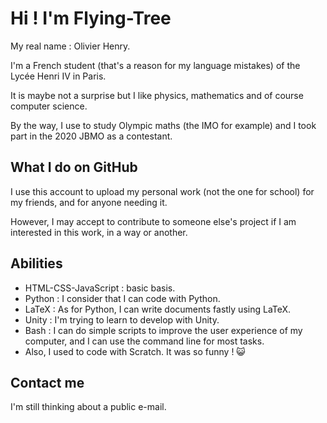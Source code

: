 <!---
Flying-Tree/Flying-Tree is a ✨ special ✨ repository because its `README.md` (this file) appears on your GitHub profile.
You can click the Preview link to take a look at your changes.
--->

# Hi ! I'm Flying-Tree

My real name : Olivier Henry.

I'm a French student (that's a reason for my language mistakes) of the Lycée Henri IV in Paris.

It is maybe not a surprise but I like physics, mathematics and of course computer science.

By the way, I use to study Olympic maths (the IMO for example) and I took part in the 2020 JBMO as a contestant.

## What I do on GitHub

I use this account to upload my personal work (not the one for school) for my friends, and for anyone needing it.

However, I may accept to contribute to someone else's project if I am interested in this work, in a way or another.

## Abilities

- HTML-CSS-JavaScript : basic basis.
- Python : I consider that I can code with Python.
- LaTeX : As for Python, I can write documents fastly using LaTeX.
- Unity : I'm trying to learn to develop with Unity.
- Bash : I can do simple scripts to improve the user experience of my computer, and I can use the command line for most tasks.
- Also, I used to code with Scratch. It was so funny ! 😺

## Contact me

I'm still thinking about a public e-mail.
